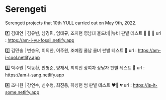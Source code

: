 # Serengeti
Serengeti projects that 10th YULL carried out on May 9th, 2022.

1️⃣ 김대연 | 김유빈, 남경민, 임태규, 조지현
영남대 올드비||뉴비 판별 테스트 👴 👵 👶
url : https://am-i-yu-fossil.netlify.app

2️⃣ 김민솔 | 변승우, 이의찬, 이주원, 조예림
쿨남 쿨녀 판별 테스트 🥶
url : https://am-i-cool.netlify.app

3️⃣ 박주원 | 박동환, 안형준, 양재서, 최희진
상여자 상남자 판별 테스트 👏
url : https://am-i-sang.netlify.app

4️⃣ 조나원 | 강연수, 신수형, 최진용, 하성헌
썸 판별 테스트 ❤️‍🔥 💔
url : https://is-it-some.netlify.app
